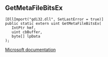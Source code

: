 ## GetMetaFileBitsEx

```
[DllImport("gdi32.dll", SetLastError = true)]
public static extern uint GetMetaFileBitsEx(
   IntPtr hmf,
   uint cbBuffer,
   byte[] lpData
);
```

[Microsoft documentation](https://docs.microsoft.com/en-us/windows/win32/api/wingdi/nf-wingdi-getmetafilebitsex)

